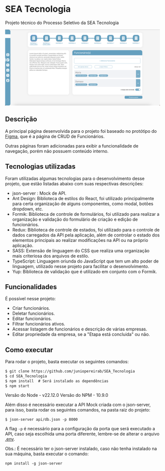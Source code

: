 # SEA Tecnologia

Projeto técnico do Processo Seletivo da SEA Tecnologia

![](./images/main.png)

## Descrição

A principal página desenvolvida para o projeto foi baseado no protótipo do [Figma](https://www.figma.com/file/gGePjuPTHdH7pISofjrzxB/Desafio-React?type=design&node-id=8-8&t=FX1K5qxoaUjWtxu8-0), que é a página de CRUD de Funcionários.

Outras páginas foram adicionadas para exibir a funcionalidade de navegação, porém não possuem conteúdo interno.

## Tecnologias utilizadas

Foram utilizadas algumas tecnologias para o desenvolvimento desse projeto, que estão listadas abaixo com suas respectivas descrições:

- json-server : Mock de API.
- Ant Design: Biblioteca de estilos do React, foi utilizado principalmente para certa organização de alguns componentes, como modal, botões dropdown, etc.
- Formik: Biblioteca de controle de formulários, foi utilizado para realizar a organização e validação do formulário de criação e edição de funcionários.
- Redux: Biblioteca de controle de estados, foi utilizado para o controle de dados carregados da API pela aplicação, além de controlar o estado dos elementos principais ao realizar modificações na API ou na próprio aplicação.
- SASS: Extensão de linguagem do CSS que realiza uma organização mais criteriosa dos arquivos de estilo.
- TypeScript: Linguagem oriunda do JavaScript que tem um alto poder de linguagem, utilizado nesse projeto para facilitar o desenvolvimento.
- Yup: Biblioteca de validação que é utilizado em conjunto com o Formik.

## Funcionalidades

É possível nesse projeto: 

- Criar funcionários.
- Deletar funcionários.
- Editar funcionários.
- Filtrar funcionários ativos.
- Acessar listagem de funcionários e descrição de várias empresas.
- Editar propriedade da empresa, se a "Etapa está concluida" ou não.

## Como executar

Para rodar o projeto, basta executar os seguintes comandos:

```
$ git clone https://github.com/juniopereirab/SEA_Tecnologia
$ cd SEA_Tecnologia
$ npm install  # Será instalado as dependências
$ npm start
```

Versão do Node - v22.12.0
Versão do NPM - 10.9.0

Além disso é necessário executar a API Mock criada com o json-server, para isso, basta rodar os seguintes comandos, na pasta raiz do projeto:

```
$ json-server api/db.json -p 8000
```

A flag `-p` é necessário para a configuração da porta que será executado a API, caso seja escolhida uma porta diferente, lembre-se de alterar o arquivo [.env](./.env).

Obs.: É necessário ter o json-server instalado, caso não tenha instalado na sua máquina, basta executar o comando:

```
npm install -g json-server
```
